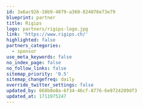 ```yaml
---
id: 3a6ac926-10b9-4879-a360-824076e73e79
blueprint: partner
title: Rigips
logo: partners/rigips-logo.jpg
link: 'https://www.rigips.ch/'
highlighted: false
partners_categories:
  - sponsor
use_meta_keywords: false
no_index_page: false
no_follow_links: false
sitemap_priority: '0.5'
sitemap_changefreq: daily
override_twitter_settings: false
updated_by: 668b8e8a-6f34-46cf-8776-6e9724209df3
updated_at: 1711975247
---
```

